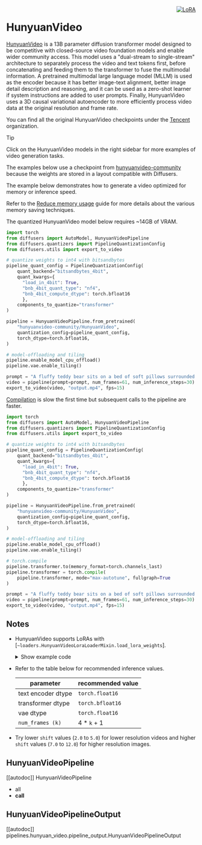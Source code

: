 <!-- Copyright 2025 The HuggingFace Team. All rights reserved.
#
# Licensed under the Apache License, Version 2.0 (the "License");
# you may not use this file except in compliance with the License.
# You may obtain a copy of the License at
#
#     http://www.apache.org/licenses/LICENSE-2.0
#
# Unless required by applicable law or agreed to in writing, software
# distributed under the License is distributed on an "AS IS" BASIS,
# WITHOUT WARRANTIES OR CONDITIONS OF ANY KIND, either express or implied.
# See the License for the specific language governing permissions and
# limitations under the License. -->

<div style="float: right;">
  <div class="flex flex-wrap space-x-1">
    <a href="https://huggingface.co/docs/diffusers/main/en/tutorials/using_peft_for_inference" target="_blank" rel="noopener">
      <img alt="LoRA" src="https://img.shields.io/badge/LoRA-d8b4fe?style=flat"/>
    </a>
  </div>
</div>

# HunyuanVideo

[HunyuanVideo](https://huggingface.co/papers/2412.03603) is a 13B parameter diffusion transformer model designed to be competitive with closed-source video foundation models and enable wider community access. This model uses a "dual-stream to single-stream" architecture to separately process the video and text tokens first, before concatenating and feeding them to the transformer to fuse the multimodal information. A pretrained multimodal large language model (MLLM) is used as the encoder because it has better image-text alignment, better image detail description and reasoning, and it can be used as a zero-shot learner if system instructions are added to user prompts. Finally, HunyuanVideo uses a 3D causal variational autoencoder to more efficiently process video data at the original resolution and frame rate.

You can find all the original HunyuanVideo checkpoints under the [Tencent](https://huggingface.co/tencent) organization.

> [!TIP]
> Click on the HunyuanVideo models in the right sidebar for more examples of video generation tasks.
>
> The examples below use a checkpoint from [hunyuanvideo-community](https://huggingface.co/hunyuanvideo-community) because the weights are stored in a layout compatible with Diffusers.

The example below demonstrates how to generate a video optimized for memory or inference speed.

<hfoptions id="usage">
<hfoption id="memory">

Refer to the [Reduce memory usage](../../optimization/memory) guide for more details about the various memory saving techniques.

The quantized HunyuanVideo model below requires ~14GB of VRAM.

```py
import torch
from diffusers import AutoModel, HunyuanVideoPipeline
from diffusers.quantizers import PipelineQuantizationConfig
from diffusers.utils import export_to_video

# quantize weights to int4 with bitsandbytes
pipeline_quant_config = PipelineQuantizationConfig(
    quant_backend="bitsandbytes_4bit",
    quant_kwargs={
      "load_in_4bit": True,
      "bnb_4bit_quant_type": "nf4",
      "bnb_4bit_compute_dtype": torch.bfloat16
      },
    components_to_quantize="transformer"
)

pipeline = HunyuanVideoPipeline.from_pretrained(
    "hunyuanvideo-community/HunyuanVideo",
    quantization_config=pipeline_quant_config,
    torch_dtype=torch.bfloat16,
)

# model-offloading and tiling
pipeline.enable_model_cpu_offload()
pipeline.vae.enable_tiling()

prompt = "A fluffy teddy bear sits on a bed of soft pillows surrounded by children's toys."
video = pipeline(prompt=prompt, num_frames=61, num_inference_steps=30).frames[0]
export_to_video(video, "output.mp4", fps=15)
```

</hfoption>
<hfoption id="inference speed">

[Compilation](../../optimization/fp16#torchcompile) is slow the first time but subsequent calls to the pipeline are faster.

```py
import torch
from diffusers import AutoModel, HunyuanVideoPipeline
from diffusers.quantizers import PipelineQuantizationConfig
from diffusers.utils import export_to_video

# quantize weights to int4 with bitsandbytes
pipeline_quant_config = PipelineQuantizationConfig(
    quant_backend="bitsandbytes_4bit",
    quant_kwargs={
      "load_in_4bit": True,
      "bnb_4bit_quant_type": "nf4",
      "bnb_4bit_compute_dtype": torch.bfloat16
      },
    components_to_quantize="transformer"
)

pipeline = HunyuanVideoPipeline.from_pretrained(
    "hunyuanvideo-community/HunyuanVideo",
    quantization_config=pipeline_quant_config,
    torch_dtype=torch.bfloat16,
)

# model-offloading and tiling
pipeline.enable_model_cpu_offload()
pipeline.vae.enable_tiling()

# torch.compile
pipeline.transformer.to(memory_format=torch.channels_last)
pipeline.transformer = torch.compile(
    pipeline.transformer, mode="max-autotune", fullgraph=True
)

prompt = "A fluffy teddy bear sits on a bed of soft pillows surrounded by children's toys."
video = pipeline(prompt=prompt, num_frames=61, num_inference_steps=30).frames[0]
export_to_video(video, "output.mp4", fps=15)
```

</hfoption>
</hfoptions>

## Notes

- HunyuanVideo supports LoRAs with [`~loaders.HunyuanVideoLoraLoaderMixin.load_lora_weights`].

  <details>
  <summary>Show example code</summary>

  ```py
  import torch
  from diffusers import AutoModel, HunyuanVideoPipeline
  from diffusers.quantizers import PipelineQuantizationConfig
  from diffusers.utils import export_to_video

  # quantize weights to int4 with bitsandbytes
  pipeline_quant_config = PipelineQuantizationConfig(
      quant_backend="bitsandbytes_4bit",
      quant_kwargs={
        "load_in_4bit": True,
        "bnb_4bit_quant_type": "nf4",
        "bnb_4bit_compute_dtype": torch.bfloat16
        },
      components_to_quantize="transformer"
  )

  pipeline = HunyuanVideoPipeline.from_pretrained(
      "hunyuanvideo-community/HunyuanVideo",
      quantization_config=pipeline_quant_config,
      torch_dtype=torch.bfloat16,
  )

  # load LoRA weights
  pipeline.load_lora_weights("https://huggingface.co/lucataco/hunyuan-steamboat-willie-10", adapter_name="steamboat-willie")
  pipeline.set_adapters("steamboat-willie", 0.9)

  # model-offloading and tiling
  pipeline.enable_model_cpu_offload()
  pipeline.vae.enable_tiling()

  # use "In the style of SWR" to trigger the LoRA
  prompt = """
  In the style of SWR. A black and white animated scene featuring a fluffy teddy bear sits on a bed of soft pillows surrounded by children's toys.
  """
  video = pipeline(prompt=prompt, num_frames=61, num_inference_steps=30).frames[0]
  export_to_video(video, "output.mp4", fps=15)
  ```

  </details>

- Refer to the table below for recommended inference values.

  | parameter | recommended value |
  |---|---|
  | text encoder dtype | `torch.float16` |
  | transformer dtype | `torch.bfloat16` |
  | vae dtype | `torch.float16` |
  | `num_frames (k)` | 4 * `k` + 1 |

- Try lower `shift` values (`2.0` to `5.0`) for lower resolution videos and higher `shift` values (`7.0` to `12.0`) for higher resolution images.

## HunyuanVideoPipeline

[[autodoc]] HunyuanVideoPipeline
  - all
  - __call__

## HunyuanVideoPipelineOutput

[[autodoc]] pipelines.hunyuan_video.pipeline_output.HunyuanVideoPipelineOutput
